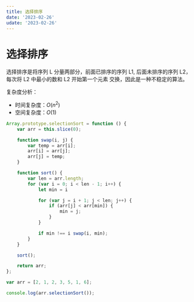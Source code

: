 ```yaml
---
title: 选择排序
date: '2023-02-26'
udate: '2023-02-26'
---
```


# 选择排序
选择排序是将序列 L 分量两部分，前面已排序的序列 L1, 后面未排序的序列 L2， 每次将 L2 中最小的数和 L2 开始第一个元素 交换，因此是一种不稳定的算法。

复杂度分析：

- 时间复杂度：$O(n^2)$
- 空间复杂度：$O(1)$


```js
Array.prototype.selectionSort = function () {
	var arr = this.slice(0);

	function swap(i, j) {
		var temp = arr[i];
		arr[i] = arr[j];
		arr[j] = temp;
	}

	function sort() {
		var len = arr.length;
		for (var i = 0; i < len - 1; i++) {
			let min = i

			for (var j = i + 1; j < len; j++) {
				if (arr[j] < arr[min]) {
					min = j;
				}
			}

			if min !== i swap(i, min);
		}
	}

	sort();

	return arr;
};

var arr = [2, 1, 2, 3, 5, 1, 6];

console.log(arr.selectionSort());

```
